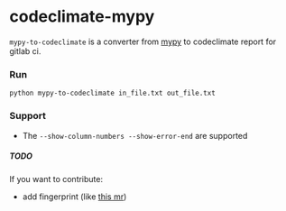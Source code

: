 # codeclimate-mypy

`mypy-to-codeclimate` is a converter from [mypy](https://github.com/python/mypy) to codeclimate report for gitlab ci.

### Run

`python mypy-to-codeclimate in_file.txt out_file.txt`


### Support
- The `--show-column-numbers --show-error-end` are supported

##### TODO
If you want to contribute:
- add fingerprint (like [this mr](https://gitlab.com/ErezAmihud/pyright-to-gitlab-ci/-/merge_requests/2))

